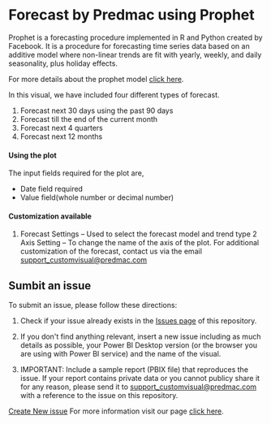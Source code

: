 # Forecast by Predmac using Prophet
Prophet is a forecasting procedure implemented in R and Python created by Facebook. It is a procedure for forecasting time series data based on an additive model where non-linear trends are fit with yearly, weekly, and daily seasonality, plus holiday effects.

For more details about the prophet model [click here](https://facebook.github.io/prophet/docs/quick_start.html#r-api).

In this visual, we have included four different types of forecast.

1. Forecast next 30 days using the past 90 days
2. Forecast till the end of the current month
3. Forecast next 4 quarters
4. Forecast next 12 months
#### Using the plot
The input fields required for the plot are,

- Date field required
- Value field(whole number or decimal number)
#### Customization available

1. Forecast Settings – Used to select the forecast model and trend type
2 Axis Setting – To change the name of the axis of the plot.
For additional customization of the forecast, contact us via the email support_customvisual@predmac.com
## Sumbit an issue

To submit an issue, please follow these directions:

1. Check if your issue already exists in the [Issues page](https://github.com/predmactechnologies/Support_PowerBI_CustomVisual/issues) of this repository.

2. If you don't find anything relevant, insert a new issue including as much details as possible, your Power BI Desktop version (or the browser you are using with Power BI service) and the name of the visual.

3. IMPORTANT: Include a sample report (PBIX file) that reproduces the issue. If your report contains private data or you cannot publicy share it for any reason, please send it to support_customvisual@predmac.com with a reference to the issue on this repository.

[Create New issue](https://github.com/predmactechnologies/PowerBI_CustomVisual/issues)
For more information visit our page [click here](https://predmac.com/power-bi-custom-visual/).
